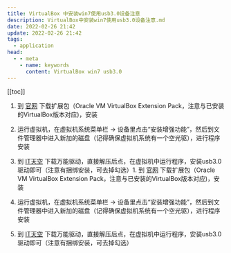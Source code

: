 ```yaml
---
title: VirtualBox 中安装win7使用usb3.0设备注意
description: VirtualBox中安装win7使用usb3.0设备注意.md
date: 2022-02-26 21:42
update: 2022-02-26 21:42
tags:
  - application
head:
  - - meta
    - name: keywords
      content: VirtualBox win7 usb3.0
---
```


[[toc]]


1. 到 [官网](https://www.virtualbox.org/wiki/Downloads) 下载扩展包（Oracle VM VirtualBox Extension Pack，注意与已安装的VirtualBox版本对应)，安装

2. 运行虚拟机，在虚拟机系统菜单栏 → 设备里点击“安装增强功能”，然后到文件管理器中进入新加的磁盘（记得确保虚拟机系统有一个空光驱），进行程序安装

3. 到 [IT天空](https://www.itsk.com/) 下载万能驱动，直接解压后点，在虚拟机中运行程序，安装usb3.0驱动即可（注意有捆绑安装，可去掉勾选）1. 到 [官网](https://www.virtualbox.org/wiki/Downloads) 下载扩展包（Oracle VM VirtualBox Extension Pack，注意与已安装的VirtualBox版本对应)，安装

2. 运行虚拟机，在虚拟机系统菜单栏 → 设备里点击“安装增强功能”，然后到文件管理器中进入新加的磁盘（记得确保虚拟机系统有一个空光驱），进行程序安装

3. 到 [IT天空](https://www.itsk.com/) 下载万能驱动，直接解压后点，在虚拟机中运行程序，安装usb3.0驱动即可（注意有捆绑安装，可去掉勾选）